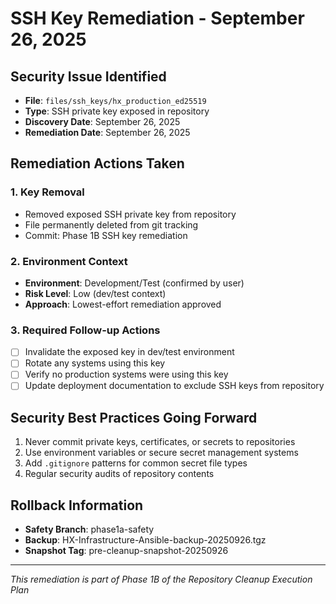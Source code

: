 # SSH Key Remediation - September 26, 2025

## Security Issue Identified
- **File**: `files/ssh_keys/hx_production_ed25519`
- **Type**: SSH private key exposed in repository
- **Discovery Date**: September 26, 2025
- **Remediation Date**: September 26, 2025

## Remediation Actions Taken

### 1. Key Removal
- Removed exposed SSH private key from repository
- File permanently deleted from git tracking
- Commit: Phase 1B SSH key remediation

### 2. Environment Context
- **Environment**: Development/Test (confirmed by user)
- **Risk Level**: Low (dev/test context)
- **Approach**: Lowest-effort remediation approved

### 3. Required Follow-up Actions
- [ ] Invalidate the exposed key in dev/test environment
- [ ] Rotate any systems using this key
- [ ] Verify no production systems were using this key
- [ ] Update deployment documentation to exclude SSH keys from repository

## Security Best Practices Going Forward
1. Never commit private keys, certificates, or secrets to repositories
2. Use environment variables or secure secret management systems
3. Add `.gitignore` patterns for common secret file types
4. Regular security audits of repository contents

## Rollback Information
- **Safety Branch**: phase1a-safety
- **Backup**: HX-Infrastructure-Ansible-backup-20250926.tgz
- **Snapshot Tag**: pre-cleanup-snapshot-20250926

---
*This remediation is part of Phase 1B of the Repository Cleanup Execution Plan*
